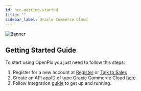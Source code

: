 ```yaml
---
id: occ-getting-started
title: ""
sidebar_label: Oracle Commerce Cloud
---
```


![Banner](/img/ecommerce/woocommerce-banner.png)

## Getting Started Guide

To start using OpenPix you just need to follow this steps:

1. Register for a new account at [Register](https://openpix.com.br/register/?src=occ) or [Talk to Sales](https://openpix.com.br/join/?src=occ)
2. Create an API appID of type Oracle Commerce Cloud [here](http://localhost:3000/docs/apis/api-getting-started)
3. Follow Integration [guide](http://localhost:3000/docs/ecommerce/oracle-commerce-cloud) to get up and running.


